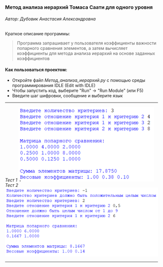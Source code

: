 ### Метод анализа иерархий Томаса Саати для одного уровня
###### *Автор: Дубовик Анастасия Александровна*
Краткое описание программы:
> Программа запрашивает у пользователя коэффициенты важности попарного сравнения элементов, а затем вычисляет коэффициенты для метода анализа иерархий на основе заданных коэффициентов 
#### **Как пользоваться проектом:**
+ Откройте файл *Метод_анализа_иерархий.py* с помощью среды программирования IDLE (Edit with IDLE)
+ Чтобы запустить код, выберите "Run" → "Run Module" (или F5)
+ Введите шаг шифровки, сообщение и выберите язык
---
*Тест 1*
![тест1](Тест_1.png)
*Тест 2*
![тест2](Тест_2.png)

---